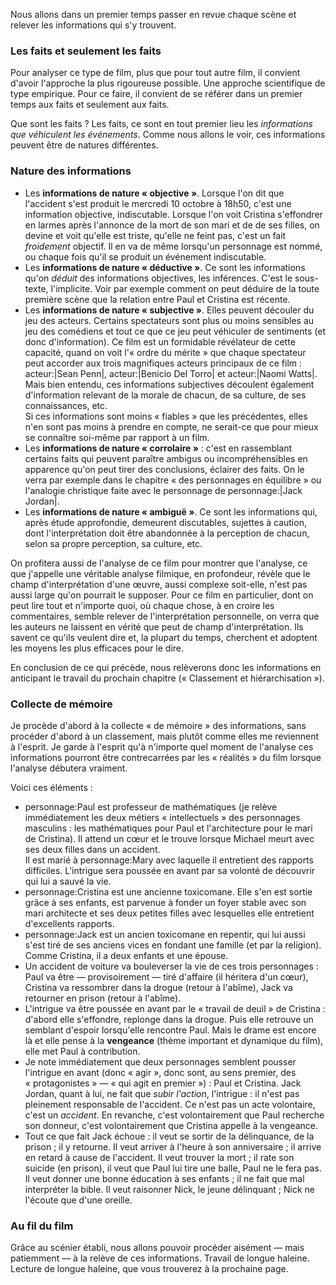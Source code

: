 <!-- 2e temps : Collecte des informations -->

Nous allons dans un premier temps passer en revue chaque scène et relever les informations qui s'y trouvent.

### Les faits et seulement les faits

Pour analyser ce type de film, plus que pour tout autre film, il convient d'avoir l'approche la plus rigoureuse possible. Une approche scientifique de type empirique. Pour ce faire, il convient de se référer dans un premier temps aux faits et seulement aux faits.

Que sont les faits ? Les faits, ce sont en tout premier lieu les *informations que véhiculent les événements*. Comme nous allons le voir, ces informations peuvent être de natures différentes.

### Nature des informations

* Les **informations de nature « objective »**. Lorsque l'on dit que l'accident s'est produit le mercredi 10 octobre à 18h50, c'est une information objective, indiscutable. Lorsque l'on voit Cristina s'effondrer en larmes après l'annonce de la mort de son mari et de de ses filles, on devine et voit qu'elle est triste, qu'elle ne feint pas, c'est un fait *froidement* objectif. Il en va de même lorsqu'un personnage est nommé, ou chaque fois qu'il se produit un événement indiscutable.
* Les **informations de nature « déductive »**. Ce sont les informations qu'on *déduit* des informations objectives, les inférences. C'est le sous-texte, l'implicite. Voir par exemple comment on peut déduire de la toute première scène que la relation entre Paul et Cristina est récente.
* Les **informations de nature « subjective »**. Elles peuvent découler du jeu des acteurs. Certains spectateurs sont plus ou moins sensibles au jeu des comédiens et tout ce que ce jeu peut véhiculer de sentiments (et donc d'information). Ce film est un formidable révélateur de cette capacité, quand on voit l'« ordre du mérite » que chaque spectateur peut accorder aux trois magnifiques acteurs principaux de ce film : acteur:|Sean Penn|, acteur:|Benicio Del Torro| et acteur:|Naomi Watts|.<br />Mais bien entendu, ces informations subjectives découlent également d'information relevant de la morale de chacun, de sa culture, de ses connaissances, etc.<br />Si ces informations sont moins « fiables » que les précédentes, elles n'en sont pas moins à prendre en compte, ne serait-ce que pour mieux se connaître soi-même par rapport à un film.
* Les **informations de nature « corrolaire »** : c'est en rassemblant certains faits qui peuvent paraître ambigus ou incompréhensibles en apparence qu'on peut tirer des conclusions, éclairer des faits. On le verra par exemple dans le chapitre « des personnages en équilibre » ou l'analogie christique faite avec le personnage de personnage:|Jack Jordan|.
* Les **informations de nature « ambiguë »**. Ce sont les informations qui, après étude approfondie, demeurent discutables, sujettes à caution, dont l'interprétation doit être abandonnée à la perception de chacun, selon sa propre perception, sa culture, etc.

On profitera aussi de l'analyse de ce film pour montrer que l'analyse, ce que j'appelle une véritable analyse filmique, en profondeur, révèle que le champ d'interprétation d'une œuvre, aussi complexe soit-elle, n'est pas aussi large qu'on pourrait le supposer. Pour ce film en particulier, dont on peut lire tout et n'importe quoi, où chaque chose, à en croire les commentaires, semble relever de l'interprétation personnelle, on verra que les auteurs ne laissent en vérité que peut de champ d'interprétation. Ils savent ce qu'ils veulent dire et, la plupart du temps, cherchent et adoptent les moyens les plus efficaces pour le dire.

En conclusion de ce qui précède, nous relèverons donc les informations en anticipant le travail du prochain chapitre (« Classement et hiérarchisation »).

### Collecte de mémoire

Je procède d'abord à la collecte « de mémoire » des informations, sans procéder d'abord à un classement, mais plutôt comme elles me reviennent à l'esprit. Je garde à l'esprit qu'à n'importe quel moment de l'analyse ces informations pourront être contrecarrées par les « réalités » du film lorsque l'analyse débutera vraiment.

Voici ces éléments :

* personnage:Paul est professeur de mathématiques (je relève immédiatement les deux métiers « intellectuels » des personnages masculins : les mathématiques pour Paul et l'architecture pour le mari de Cristina). Il attend un cœur et le trouve lorsque Michael meurt avec ses deux filles dans un accident.<br />Il est marié à personnage:Mary avec laquelle il entretient des rapports difficiles. L'intrigue sera poussée en avant par sa volonté de découvrir qui lui a sauvé la vie.
* personnage:Cristina est une ancienne toxicomane. Elle s'en est sortie grâce à ses enfants, est parvenue à fonder un foyer stable avec son mari architecte et ses deux petites filles avec lesquelles elle entretient d'excellents rapports.
* personnage:Jack est un ancien toxicomane en repentir, qui lui aussi s'est tiré de ses anciens vices en fondant une famille (et par la religion). Comme Cristina, il a deux enfants et une épouse.
* Un accident de voiture va bouleverser la vie de ces trois personnages : Paul va être — provisoirement — tiré d'affaire (il héritera d'un cœur), Cristina va ressombrer dans la drogue (retour à l'abîme), Jack va retourner en prison (retour à l'abîme).
* L'intrigue va être poussée en avant par le « travail de deuil » de Cristina :  d'abord elle s'effondre, replonge dans la drogue. Puis elle retrouve un semblant d'espoir lorsqu'elle rencontre Paul. Mais le drame est encore là et elle pense à la **vengeance** (thème important et dynamique du film), elle met Paul à contribution.
* Je note immédiatement que deux personnages semblent pousser l'intrigue en avant (donc « agir », donc sont, au sens premier, des « protagonistes » — « qui agit en premier ») : Paul et Cristina. Jack Jordan, quant à lui, ne fait que *subir l'action*, l'intrigue : il n'est pas pleinement responsable de l'accident. Ce n'est pas un acte volontaire, c'est un *accident*. En revanche, c'est volontairement que Paul recherche son donneur, c'est volontairement que Cristina appelle à la vengeance.
* Tout ce que fait Jack échoue : il veut se sortir de la délinquance, de la prison ; il y retourne. Il veut arriver à l'heure à son anniversaire ; il arrive en retard à cause de l'accident. Il veut trouver la mort ; il rate son suicide (en prison), il veut que Paul lui tire une balle, Paul ne le fera pas. Il veut donner une bonne éducation à ses enfants ; il ne fait que mal interpréter la bible. Il veut raisonner Nick, le jeune délinquant ; Nick ne l'écoute que d'une oreille.

### Au fil du film

Grâce au scénier établi, nous allons pouvoir procéder aisément — mais patiemment — à la relève de ces informations. Travail de longue haleine. Lecture de longue haleine, que vous trouverez à la prochaine page.

